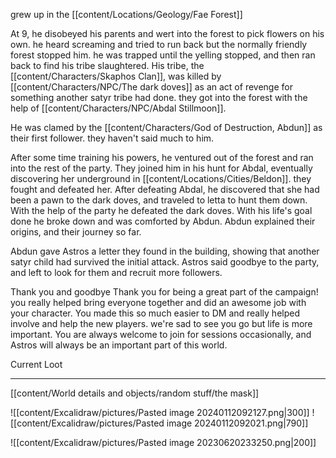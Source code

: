 
grew up in the [[content/Locations/Geology/Fae Forest]]

At 9, he disobeyed his parents and wert into the forest to pick flowers on his own. he heard screaming and tried to run back but the normally friendly forest stopped him. he was trapped until the yelling stopped, and then ran back to find his tribe slaughtered. 
His tribe, the [[content/Characters/Skaphos Clan]], was killed by [[content/Characters/NPC/The dark doves]] as an act of revenge for something another satyr tribe had done. they got into the forest with the help of [[content/Characters/NPC/Abdal Stillmoon]].

He was clamed by the [[content/Characters/God of Destruction, Abdun]] as their first follower. they haven't said much to him.

After some time training his powers, he ventured out of the forest and ran into the rest of the party. They joined him in his hunt for Abdal, eventually discovering her underground in [[content/Locations/Cities/Beldon]]. they fought and defeated her.
After defeating Abdal, he discovered that she had been a pawn to the dark doves, and traveled to letta to hunt them down.
With the help of the party he defeated the dark doves. With his life's goal done he broke down and was comforted by Abdun. Abdun explained their origins, and their journey so far. 

Abdun gave Astros a letter they found in the building, showing that another satyr child had survived the initial attack. Astros said goodbye to the party, and left to look for them and recruit more followers.



Thank you and goodbye 
Thank you for being a great part of the campaign! you really helped bring everyone together and did an awesome job with your character. You made this so much easier to DM and really helped involve and help the new players. we're sad to see you go but life is more important. You are always welcome to join for sessions occasionally, and Astros will always be an important part of this world.


Current Loot
____________
 [[content/World details and objects/random stuff/the mask]]






![[content/Excalidraw/pictures/Pasted image 20240112092127.png|300]] ![[content/Excalidraw/pictures/Pasted image 20240112092021.png|790]]


![[content/Excalidraw/pictures/Pasted image 20230620233250.png|200]]


